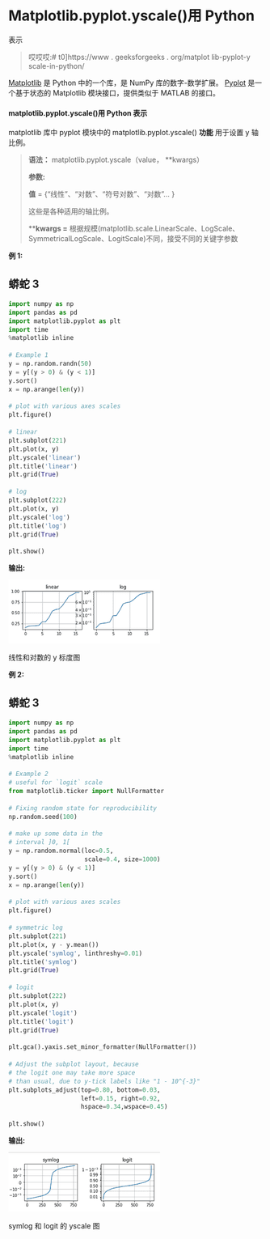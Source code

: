 # Matplotlib.pyplot.yscale()用 Python

表示

> 哎哎哎:# t0]https://www . geeksforgeeks . org/matplot lib-pyplot-y scale-in-python/

[Matplotlib](https://www.geeksforgeeks.org/python-introduction-matplotlib/) 是 Python 中的一个库，是 NumPy 库的数字-数学扩展。 [Pyplot](https://www.geeksforgeeks.org/pyplot-in-matplotlib/) 是一个基于状态的 Matplotlib 模块接口，提供类似于 MATLAB 的接口。

#### matplotlib.pyplot.yscale()用 Python 表示

matplotlib 库中 pyplot 模块中的 matplotlib.pyplot.yscale() **功能** 用于设置 y 轴比例。

> **语法：** matplotlib.pyplot.yscale（value， **kwargs）
> 
> **参数:**
> 
> **值** = {“线性”、“对数”、“符号对数”、“对数”… }
> 
> 这些是各种适用的轴比例。
> 
> ****kwargs =** 根据规模(matplotlib.scale.LinearScale、LogScale、SymmetricalLogScale、LogitScale)不同，接受不同的关键字参数

**例 1:**

## 蟒蛇 3

```py
import numpy as np
import pandas as pd
import matplotlib.pyplot as plt
import time
%matplotlib inline

# Example 1
y = np.random.randn(50)
y = y[(y > 0) & (y < 1)]
y.sort()
x = np.arange(len(y))

# plot with various axes scales
plt.figure()

# linear
plt.subplot(221)
plt.plot(x, y)
plt.yscale('linear')
plt.title('linear')
plt.grid(True)

# log
plt.subplot(222)
plt.plot(x, y)
plt.yscale('log')
plt.title('log')
plt.grid(True)

plt.show()
```

**输出:**

![](img/661bf9cdef72fc1a137051e5e4ba6b2c.png)

线性和对数的 y 标度图

**例 2:**

## 蟒蛇 3

```py
import numpy as np
import pandas as pd
import matplotlib.pyplot as plt
import time
%matplotlib inline

# Example 2
# useful for `logit` scale
from matplotlib.ticker import NullFormatter

# Fixing random state for reproducibility
np.random.seed(100)

# make up some data in the
# interval ]0, 1[
y = np.random.normal(loc=0.5, 
                     scale=0.4, size=1000)
y = y[(y > 0) & (y < 1)]
y.sort()
x = np.arange(len(y))

# plot with various axes scales
plt.figure()

# symmetric log
plt.subplot(221)
plt.plot(x, y - y.mean())
plt.yscale('symlog', linthreshy=0.01)
plt.title('symlog')
plt.grid(True)

# logit
plt.subplot(222)
plt.plot(x, y)
plt.yscale('logit')
plt.title('logit')
plt.grid(True)

plt.gca().yaxis.set_minor_formatter(NullFormatter())

# Adjust the subplot layout, because
# the logit one may take more space
# than usual, due to y-tick labels like "1 - 10^{-3}"
plt.subplots_adjust(top=0.80, bottom=0.03, 
                    left=0.15, right=0.92,
                    hspace=0.34,wspace=0.45)

plt.show()
```

**输出:**

![](img/34e844637447130dc12ab70bd2c7d88b.png)

symlog 和 logit 的 yscale 图